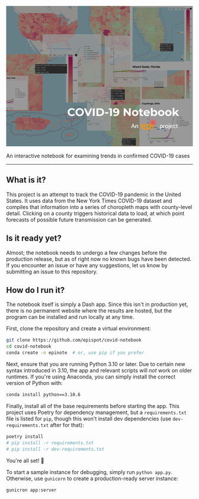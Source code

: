 
![cover image for the covid notebook project](./imgs/cover.png)

An interactive notebook for examining trends in confirmed COVID-19 cases

---

## What is it?

This project is an attempt to track the COVID-19 pandemic in the United States.
It uses data from the New York Times COVID-19 dataset and compiles that information into a series of choropleth maps with county-level detail.
Clicking on a county triggers historical data to load, at which point forecasts of possible future transmission can be generated.

## Is it ready yet?

Almost; the notebook needs to undergo a few changes before the production release, but as of right now no known bugs have been detected.
If you encounter an issue or have any suggestions, let us know by submitting an issue to this repository.

## How do I run it?

The notebook itself is simply a Dash app.
Since this isn't in production yet, there is no permanent website where the results are hosted, but the program can be installed and run locally at any time.

First, clone the repository and create a virtual environment:

```sh
git clone https://github.com/epispot/covid-notebook
cd covid-notebook
conda create -n epinote  # or, use pip if you prefer
```

Next, ensure that you are running Python 3.10 or later.
Due to certain new syntax introduced in 3.10, the app and relevant scripts will *not* work on older runtimes.
If you're using Anaconda, you can simply install the correct version of Python with:

```sh
conda install python==3.10.6
```

Finally, install all of the base requirements before starting the app.
This project uses Poetry for dependency management, but a `requirements.txt` file is listed for `pip`, though this won't install dev dependencies (use `dev-requirements.txt` after for that):

```sh
poetry install
# pip install -r requirements.txt
# pip install -r dev-requirements.txt
```

You're all set! :rocket:

To start a sample instance for debugging, simply run `python app.py`.
Otherwise, use `gunicorn` to create a production-ready server instance:

```sh
gunicron app:server
```
